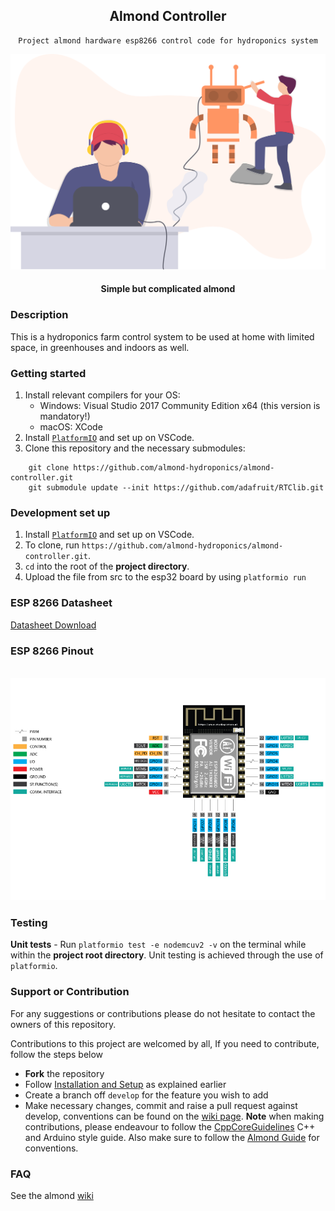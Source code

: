 <div align="center">

## Almond Controller

</div>

<div align="center">

    Project almond hardware esp8266 control code for hydroponics system

  [![Almond](../resources/images/readme.svg)](https://almond.com)

  #### Simple but complicated almond

</div>

### Description
This is a hydroponics farm control system to be used at home with limited space, in greenhouses and indoors as well.

### Getting started
1. Install relevant compilers for your OS:
    - Windows: Visual Studio 2017 Community Edition x64 (this version is mandatory!)
    - macOS: XCode
2. Install [`PlatformIO`](https://docs.platformio.org/en/latest/ide/vscode.html#ide-vscode) and set up on VSCode.
3. Clone this repository and the necessary submodules:

```
    git clone https://github.com/almond-hydroponics/almond-controller.git
    git submodule update --init https://github.com/adafruit/RTClib.git
```

### Development set up
1. Install [`PlatformIO`](https://docs.platformio.org/en/latest/ide/vscode.html#ide-vscode) and set up on VSCode.
2. To clone, run `https://github.com/almond-hydroponics/almond-controller.git`.
3. `cd` into the root of the **project directory**.
4. Upload the file from src to the esp32 board by using `platformio run`

### ESP 8266 Datasheet
[Datasheet Download](https://circuits4you.com/wp-content/uploads/2018/12/esp32-wroom-32_datasheet_en.pdf)

### ESP 8266 Pinout
<br />
<img width="1440" alt="almond-screenshot" src="../resources/images/ESP8266_12X.jpg">
<br />


### Testing

**Unit tests** - Run `platformio test -e nodemcuv2 -v` on the terminal while within the **project root directory**. Unit testing is achieved through the use of `platformio`.

### Support or Contribution

For any suggestions or contributions please do not hesitate to contact the owners of this repository.

Contributions to this project are welcomed by all, If you need to contribute, follow the steps below

- **Fork** the repository
- Follow [Installation and Setup](#installation) as explained earlier
- Create a branch off `develop` for the feature you wish to add
- Make necessary changes, commit and raise a pull request against develop, conventions can be found on the [wiki page](https://github.com/mashafrancis/almond-hw/wiki).
  **Note** when making contributions, please endeavour to follow the [CppCoreGuidelines](https://github.com/isocpp/CppCoreGuidelines/blob/master/CppCoreGuidelines.md) C++ and Arduino style guide. Also make sure to follow the [Almond Guide](https://github.com/mashafrancis/almond-hw/wiki) for conventions.

### FAQ
See the almond [wiki](https://github.com/mashafrancis/almond-hw/wiki)
